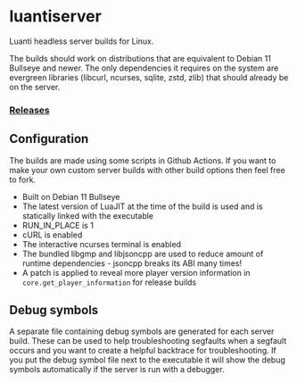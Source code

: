 # luantiserver
Luanti headless server builds for Linux.

The builds should work on distributions that are equivalent to Debian 11 Bullseye and newer. The only dependencies it requires on the system are evergreen libraries (libcurl, ncurses, sqlite, zstd, zlib) that should already be on the server.

### [Releases](https://github.com/rollerozxa/luantiserver/releases)

## Configuration
The builds are made using some scripts in Github Actions. If you want to make your own custom server builds with other build options then feel free to fork.

- Built on Debian 11 Bullseye
- The latest version of LuaJIT at the time of the build is used and is statically linked with the executable
- RUN_IN_PLACE is 1
- cURL is enabled
- The interactive ncurses terminal is enabled
- The bundled libgmp and libjsoncpp are used to reduce amount of runtime dependencies - jsoncpp breaks its ABI many times!
- A patch is applied to reveal more player version information in `core.get_player_information` for release builds

## Debug symbols
A separate file containing debug symbols are generated for each server build. These can be used to help troubleshooting segfaults when a segfault occurs and you want to create a helpful backtrace for troubleshooting. If you put the debug symbol file next to the executable it will show the debug symbols automatically if the server is run with a debugger.
